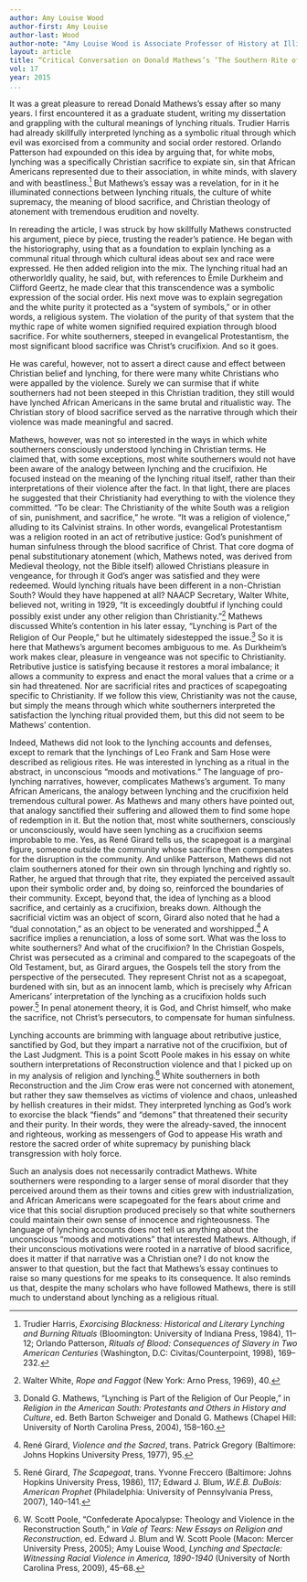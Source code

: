 ```yaml
---
author: Amy Louise Wood
author-first: Amy Louise
author-last: Wood
author-note: "Amy Louise Wood is Associate Professor of History at Illinois State University."
layout: article
title: “Critical Conversation on Donald Mathews’s ‘The Southern Rite of Human Sacrifice’”
vol: 17
year: 2015
...
```


It was a great pleasure to reread Donald Mathews’s essay after so many years. I first encountered it as a graduate student, writing my dissertation and grappling with the cultural meanings of lynching rituals. Trudier Harris had already skillfully interpreted lynching as a symbolic ritual through which evil was exorcised from a community and social order restored. Orlando Patterson had expounded on this idea by arguing that, for white mobs, lynching was a specifically Christian sacrifice to expiate sin, sin that African Americans represented due to their association, in white minds, with slavery and with beastliness.[^1] But Mathews’s essay was a revelation, for in it he illuminated connections between lynching rituals, the culture of white supremacy, the meaning of blood sacrifice, and Christian theology of atonement with tremendous erudition and novelty. 

In rereading the article, I was struck by how skillfully Mathews constructed his argument, piece by piece, trusting the reader’s patience. He began with the historiography, using that as a foundation to explain lynching as a communal ritual through which cultural ideas about sex and race were expressed. He then added religion into the mix. The lynching ritual had an otherworldly quality, he said, but, with references to Émile Durkheim and Clifford Geertz, he made clear that this transcendence was a symbolic expression of the social order. His next move was to explain segregation and the white purity it protected as a “system of symbols,” or in other words, a religious system. The violation of the purity of that system that the mythic rape of white women signified required expiation through blood sacrifice. For white southerners, steeped in evangelical Protestantism, the most significant blood sacrifice was Christ’s crucifixion. And so it goes. 

He was careful, however, not to assert a direct cause and effect between Christian belief and lynching, for there were many white Christians who were appalled by the violence. Surely we can surmise that if white southerners had not been steeped in this Christian tradition, they still would have lynched African Americans in the same brutal and ritualistic way. The Christian story of blood sacrifice served as the narrative through which their violence was made meaningful and sacred. 

Mathews, however, was not so interested in the ways in which white southerners consciously understood lynching in Christian terms. He claimed that, with some exceptions, most white southerners would not have been aware of the analogy between lynching and the crucifixion. He focused instead on the meaning of the lynching ritual itself, rather than their interpretations of their violence after the fact. In that light, there are places he suggested that their Christianity had everything to with the violence they committed. “To be clear: The Christianity of the white South was a religion of sin, punishment, and sacrifice,” he wrote. “It was a religion of violence,” alluding to its Calvinist strains. In other words, evangelical Protestantism was a religion rooted in an act of retributive justice: God’s punishment of human sinfulness through the blood sacrifice of Christ. That core dogma of penal substitutionary atonement (which, Mathews noted, was derived from Medieval theology, not the Bible itself) allowed Christians pleasure in vengeance, for through it God’s anger was satisfied and they were redeemed. Would lynching rituals have been different in a non-Christian South? Would they have happened at all? NAACP Secretary, Walter White, believed not, writing in 1929, “It is exceedingly doubtful if lynching could possibly exist under any other religion than Christianity.”[^2] Mathews discussed White’s contention in his later essay, “Lynching is Part of the Religion of Our People,” but he ultimately sidestepped the issue.[^3] So it is here that Mathews’s argument becomes ambiguous to me. As Durkheim’s work makes clear, pleasure in vengeance was not specific to Christianity. Retributive justice is satisfying because it restores a moral imbalance; it allows a community to express and enact the moral values that a crime or a sin had threatened. Nor are sacrificial rites and practices of scapegoating specific to Christianity. If we follow this view, Christianity was not the cause, but simply the means through which white southerners interpreted the satisfaction the lynching ritual provided them, but this did not seem to be Mathews’ contention. 

Indeed, Mathews did not look to the lynching accounts and defenses, except to remark that the lynchings of Leo Frank and Sam Hose were described as religious rites. He was interested in lynching as a ritual in the abstract, in unconscious “moods and motivations.” The language of pro-lynching narratives, however, complicates Mathews’s argument. To many African Americans, the analogy between lynching and the crucifixion held tremendous cultural power. As Mathews and many others have pointed out, that analogy sanctified their suffering and allowed them to find some hope of redemption in it. But the notion that, most white southerners, consciously or unconsciously, would have seen lynching as a crucifixion seems improbable to me. Yes, as René Girard tells us, the scapegoat is a marginal figure, someone outside the community whose sacrifice then compensates for the disruption in the community. And unlike Patterson, Mathews did not claim southerners atoned for their own sin through lynching and rightly so. Rather, he argued that through that rite, they expiated the perceived assault upon their symbolic order and, by doing so, reinforced the boundaries of their community. Except, beyond that, the idea of lynching as a blood sacrifice, and certainly as a crucifixion, breaks down. Although the sacrificial victim was an object of scorn, Girard also noted that he had a “dual connotation,” as an object to be venerated and worshipped.[^4] A sacrifice implies a renunciation, a loss of some sort. What was the loss to white southerners? And what of the crucifixion? In the Christian Gospels, Christ was persecuted as a criminal and compared to the scapegoats of the Old Testament, but, as Girard argues, the Gospels tell the story from the perspective of the persecuted. They represent Christ not as a scapegoat, burdened with sin, but as an innocent lamb, which is precisely why African Americans’ interpretation of the lynching as a crucifixion holds such power.[^5] In penal atonement theory, it is God, and Christ himself, who make the sacrifice, not Christ’s persecutors, to compensate for human sinfulness. 

Lynching accounts are brimming with language about retributive justice, sanctified by God, but they impart a narrative not of the crucifixion, but of the Last Judgment. This is a point Scott Poole makes in his essay on white southern interpretations of Reconstruction violence and that I picked up on in my analysis of religion and lynching.[^6] White southerners in both Reconstruction and the Jim Crow eras were not concerned with atonement, but rather they saw themselves as victims of violence and chaos, unleashed by hellish creatures in their midst. They interpreted lynching as God’s work to exorcise the black “fiends” and “demons” that threatened their security and their purity. In their words, they were the already-saved, the innocent and righteous, working as messengers of God to appease His wrath and restore the sacred order of white supremacy by punishing black transgression with holy force. 

Such an analysis does not necessarily contradict Mathews. White southerners were responding to a larger sense of moral disorder that they perceived around them as their towns and cities grew with industrialization, and African Americans were scapegoated for the fears about crime and vice that this social disruption produced precisely so that white southerners could maintain their own sense of innocence and righteousness. The language of lynching accounts does not tell us anything about the unconscious “moods and motivations” that interested Mathews. Although, if their unconscious motivations were rooted in a narrative of blood sacrifice, does it matter if that narrative was a Christian one? I do not know the answer to that question, but the fact that Mathews’s essay continues to raise so many questions for me speaks to its consequence. It also reminds us that, despite the many scholars who have followed Mathews, there is still much to understand about lynching as a religious ritual.


[^1]: Trudier Harris, *Exorcising Blackness: Historical and Literary Lynching and Burning Rituals* (Bloomington: University of Indiana Press, 1984), 11–12; Orlando Patterson, *Rituals of Blood: Consequences of Slavery in Two American Centuries* (Washington, D.C: Civitas/Counterpoint, 1998), 169–232.
[^2]: Walter White, *Rope and Faggot* (New York: Arno Press, 1969), 40.
[^3]: Donald G. Mathews, “Lynching is Part of the Religion of Our People,” in *Religion in the American South: Protestants and Others in History and Culture*, ed. Beth Barton Schweiger and Donald G. Mathews (Chapel Hill: University of North Carolina Press, 2004), 158–160.
[^4]: René Girard, *Violence and the Sacred*, trans. Patrick Gregory (Baltimore: Johns Hopkins University Press, 1977), 95.
[^5]: René Girard, *The Scapegoat*, trans. Yvonne Freccero (Baltimore: Johns Hopkins University Press, 1986), 117; Edward J. Blum, *W.E.B. DuBois: American Prophet* (Philadelphia: University of Pennsylvania Press, 2007), 140–141.
[^6]: W. Scott Poole, “Confederate Apocalypse: Theology and Violence in the Reconstruction South,” in *Vale of Tears: New Essays on Religion and Reconstruction*, ed. Edward J. Blum and W. Scott Poole (Macon: Mercer University Press, 2005); Amy Louise Wood, *Lynching and Spectacle: Witnessing Racial Violence in America, 1890-1940* (University of North Carolina Press, 2009), 45–68.
